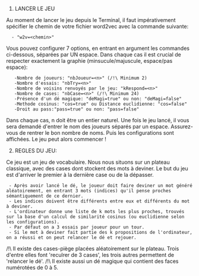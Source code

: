 1. LANCER LE JEU

Au moment de lancer le jeu depuis le Terminal, il faut impérativement spécifier le chemin de votre fichier word2vec avec la commande suivante:

   	  - "w2v=<chemin>"

Vous pouvez configurer 7 options, en entrant en argument les commandes ci-dessous, séparées par UN espace. Dans chaque cas il est crucial de respecter
exactement la graphie (minsucule/majuscule, espace/pas espace):

	   -Nombre de joueurs: "nbJoueur=<n>" (/!\ Minimum 2)
	   -Nombre d'essais: "nbTry=<n>" 
	   -Nombre de voisins renvoyés par le jeu: "kRespond=<n>"
	   -Nombre de cases: "nbCase=<n>" (/!\ Minimum 24)
	   -Présence d'un dé magique: "deMagi=true" ou non: "deMagi=false"
	   -Methode cosinus: "cos=true" ou Distance euclidienne: "cos=false"
	   -Droit au pass:"pass=true" ou non: "pass=false"

Dans chaque cas, n doit être un entier naturel.
Une fois le jeu lancé, il vous sera demandé d'entrer le nom des joueurs séparés par un espace. Assurez-vous de rentrer le bon nombre de noms.
Puis les configurations sont affichées.
Le jeu peut alors commencer !

2. REGLES DU JEU:

Ce jeu est un jeu de vocabulaire. Nous nous situons sur un plateau classique, avec des cases dont stockent des mots à deviner. Le but du jeu est d'arriver le premier à la dernière case ou de la dépasser.


	 - Après avoir lancé le dé, le joueur doit faire deviner un mot généré aléatoirement, en entrant 3 mots (indices) qu'il pense proches sémantiquement de ce dernier. 
	 - Les indices doivent être différents entre eux et différents du mot à deviner.
	 - L'ordinateur donne une liste de k mots les plus proches, trouvés sur la base d'un calcul de similarité cosinus (ou euclidienne selon les configurations). 
	 - Par défaut on a 3 essais par joueur pour un tour.
	 - Si le mot à deviner fait partie des k propositions de l'ordinateur, on a réussi et on peut relancer le dé et rejouer.
   
   /!\ Il existe des cases-piège placées aléatoirement sur le plateau. Trois d'entre elles font 'reculrer de 3 cases', les trois autres permettent de 'relancer le dé'.
   /!\ Il existe aussi un dé magique qui contient des faces numérotées de 0 à 5.

